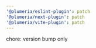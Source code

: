 ```yaml
---
'@plumeria/eslint-plugin': patch
'@plumeria/next-plugin': patch
'@plumeria/vite-plugin': patch
---
```


chore: version bump only
